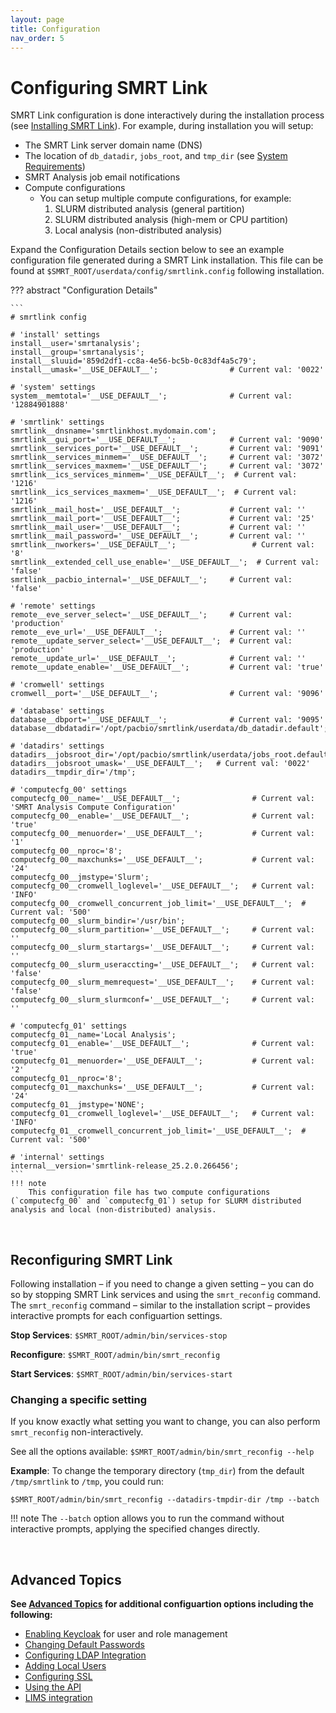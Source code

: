 ```yaml
---
layout: page
title: Configuration
nav_order: 5
---
```



# Configuring SMRT Link

SMRT Link configuration is done interactively during the installation process (see [Installing SMRT Link](installing-smrt-link.md)). For example, during installation you will setup:

- The SMRT Link server domain name (DNS)
- The location of `db_datadir`, `jobs_root`, and `tmp_dir` (see [System Requirements](system-requirements.md#associated-install-directories))
- SMRT Analysis job email notifications
- Compute configurations
	- You can setup multiple compute configurations, for example:
		1. SLURM distributed analysis (general partition)
		2. SLURM distributed analysis (high-mem or CPU partition)
		3. Local analysis (non-distributed analysis)

Expand the Configuration Details section below to see an example configuration file generated during a SMRT Link installation. This file can be found at `$SMRT_ROOT/userdata/config/smrtlink.config` following installation. 

??? abstract "Configuration Details"

	```
	# smrtlink config

	# 'install' settings
	install__user='smrtanalysis';
	install__group='smrtanalysis';
	install__sluuid='859d2df1-cc8a-4e56-bc5b-0c83df4a5c79';
	install__umask='__USE_DEFAULT__';                # Current val: '0022'

	# 'system' settings
	system__memtotal='__USE_DEFAULT__';              # Current val: '12884901888'

	# 'smrtlink' settings
	smrtlink__dnsname='smrtlinkhost.mydomain.com';
	smrtlink__gui_port='__USE_DEFAULT__';            # Current val: '9090'
	smrtlink__services_port='__USE_DEFAULT__';       # Current val: '9091'
	smrtlink__services_minmem='__USE_DEFAULT__';     # Current val: '3072'
	smrtlink__services_maxmem='__USE_DEFAULT__';     # Current val: '3072'
	smrtlink__ics_services_minmem='__USE_DEFAULT__';  # Current val: '1216'
	smrtlink__ics_services_maxmem='__USE_DEFAULT__';  # Current val: '1216'
	smrtlink__mail_host='__USE_DEFAULT__';           # Current val: ''
	smrtlink__mail_port='__USE_DEFAULT__';           # Current val: '25'
	smrtlink__mail_user='__USE_DEFAULT__';           # Current val: ''
	smrtlink__mail_password='__USE_DEFAULT__';       # Current val: ''
	smrtlink__nworkers='__USE_DEFAULT__';                 # Current val: '8'
	smrtlink__extended_cell_use_enable='__USE_DEFAULT__';  # Current val: 'false'
	smrtlink__pacbio_internal='__USE_DEFAULT__';     # Current val: 'false'

	# 'remote' settings
	remote__eve_server_select='__USE_DEFAULT__';     # Current val: 'production'
	remote__eve_url='__USE_DEFAULT__';               # Current val: ''
	remote__update_server_select='__USE_DEFAULT__';  # Current val: 'production'
	remote__update_url='__USE_DEFAULT__';            # Current val: ''
	remote__update_enable='__USE_DEFAULT__';         # Current val: 'true'

	# 'cromwell' settings
	cromwell__port='__USE_DEFAULT__';                # Current val: '9096'

	# 'database' settings
	database__dbport='__USE_DEFAULT__';              # Current val: '9095'
	database__dbdatadir='/opt/pacbio/smrtlink/userdata/db_datadir.default';

	# 'datadirs' settings
	datadirs__jobsroot_dir='/opt/pacbio/smrtlink/userdata/jobs_root.default';
	datadirs__jobsroot_umask='__USE_DEFAULT__';   # Current val: '0022'
	datadirs__tmpdir_dir='/tmp';

	# 'computecfg_00' settings
	computecfg_00__name='__USE_DEFAULT__';                # Current val: 'SMRT Analysis Compute Configuration'
	computecfg_00__enable='__USE_DEFAULT__';              # Current val: 'true'
	computecfg_00__menuorder='__USE_DEFAULT__';           # Current val: '1'
	computecfg_00__nproc='8';
	computecfg_00__maxchunks='__USE_DEFAULT__';           # Current val: '24'
	computecfg_00__jmstype='Slurm';
	computecfg_00__cromwell_loglevel='__USE_DEFAULT__';   # Current val: 'INFO'
	computecfg_00__cromwell_concurrent_job_limit='__USE_DEFAULT__';  # Current val: '500'
	computecfg_00__slurm_bindir='/usr/bin';
	computecfg_00__slurm_partition='__USE_DEFAULT__';     # Current val: ''
	computecfg_00__slurm_startargs='__USE_DEFAULT__';     # Current val: ''
	computecfg_00__slurm_useraccting='__USE_DEFAULT__';   # Current val: 'false'
	computecfg_00__slurm_memrequest='__USE_DEFAULT__';    # Current val: 'false'
	computecfg_00__slurm_slurmconf='__USE_DEFAULT__';     # Current val: ''

	# 'computecfg_01' settings
	computecfg_01__name='Local Analysis';
	computecfg_01__enable='__USE_DEFAULT__';              # Current val: 'true'
	computecfg_01__menuorder='__USE_DEFAULT__';           # Current val: '2'
	computecfg_01__nproc='8';
	computecfg_01__maxchunks='__USE_DEFAULT__';           # Current val: '24'
	computecfg_01__jmstype='NONE';
	computecfg_01__cromwell_loglevel='__USE_DEFAULT__';   # Current val: 'INFO'
	computecfg_01__cromwell_concurrent_job_limit='__USE_DEFAULT__';  # Current val: '500'

	# 'internal' settings
	internal__version='smrtlink-release_25.2.0.266456';
	```
	!!! note
		This configuration file has two compute configurations (`computecfg_00` and `computecfg_01`) setup for SLURM distributed analysis and local (non-distributed) analysis.



<br>

## Reconfiguring SMRT Link

Following installation – if you need to change a given setting – you can do so by stopping SMRT Link services and using the `smrt_reconfig` command. The `smrt_reconfig` command – similar to the installation script – provides interactive prompts for each configuartion settings. 

**Stop Services**: `$SMRT_ROOT/admin/bin/services-stop`

**Reconfigure**: `$SMRT_ROOT/admin/bin/smrt_reconfig`

**Start Services**: `$SMRT_ROOT/admin/bin/services-start`

### Changing a specific setting

If you know exactly what setting you want to change, you can also perform `smrt_reconfig` non-interactively. 

See all the options available: `$SMRT_ROOT/admin/bin/smrt_reconfig --help`

**Example**: To change the temporary directory (`tmp_dir`) from the default `/tmp/smrtlink` to `/tmp`, you could run:

```
$SMRT_ROOT/admin/bin/smrt_reconfig --datadirs-tmpdir-dir /tmp --batch
```

!!! note
	The `--batch` option allows you to run the command without interactive prompts, applying the specified changes directly. 

<br>

## Advanced Topics

**See [Advanced Topics](advanced-topics.md) for additional configuartion options including the following:**

- [Enabling Keycloak](advanced-topics.md#enabling-the-keycloak-admin-interface) for user and role management
- [Changing Default Passwords](advanced-topics.md#changing-default-passwords)
- [Configuring LDAP Integration](advanced-topics.md#ldap-integration)
- [Adding Local Users](advanced-topics.md#adding-local-users)
- [Configuring SSL](advanced-topics.md#ssltls)
- [Using the API](advanced-topics.md#api-documentation)
- [LIMS integration](advanced-topics.md#lims-integration)

	
